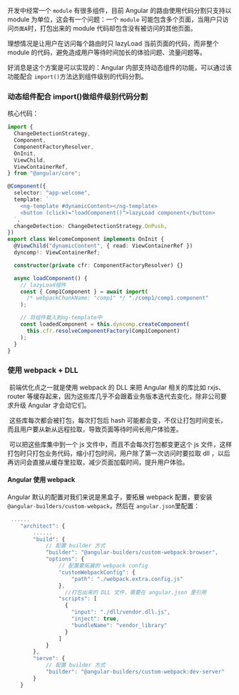 开发中经常一个 `module` 有很多组件，目前 Angular 的路由使用代码分割只支持以 module 为单位，这会有一个问题：一个 `module` 可能包含多个页面，当用户只访问`页面A`时，打包出来的 module 代码却包含没有被访问的其他页面。

理想情况是让用户在访问每个路由时只 lazyLoad 当前页面的代码，而非整个 module 的代码，避免造成用户等待时间加长的体验问题、流量问题等。

好消息是这个方案是可以实现的：Angular 内部支持动态组件的功能，可以通过该功能配合 `import()`方法达到组件级别的代码分割。

### 动态组件配合 import()做组件级别代码分割

核心代码：

```typescript
import {
  ChangeDetectionStrategy,
  Component,
  ComponentFactoryResolver,
  OnInit,
  ViewChild,
  ViewContainerRef,
} from "@angular/core";

@Component({
  selector: "app-welcome",
  template: `
    <ng-template #dynamicContent></ng-template>
    <button (click)="loadComponent()">lazyLoad component</button>
  `,
  changeDetection: ChangeDetectionStrategy.OnPush,
})
export class WelcomeComponent implements OnInit {
  @ViewChild("dynamicContent", { read: ViewContainerRef })
  dyncomp!: ViewContainerRef;

  constructor(private cfr: ComponentFactoryResolver) {}

  async loadComponent() {
    // lazyLoad组件
    const { Comp1Component } = await import(
      /* webpackChunkName: "comp1" */ "./comp1/comp1.component"
    );

    // 将组件载入到ng-template中
    const loadedComponent = this.dyncomp.createComponent(
      this.cfr.resolveComponentFactory(Comp1Component)
    );
  }
}
```

### 使用 webpack + DLL

​ 前端优化点之一就是使用 webpack 的 DLL 来把 Angular 相关的库比如 rxjs、router 等缓存起来，因为这些库几乎不会跟着业务版本迭代去变化，除非公司要求升级 Angular 才会动它们。

​ 这些库每次都会被打包，每次打包后 hash 可能都会变，不仅让打包时间变长，而且用户要从新从远程拉取，导致页面等待时间长用户体验差。

​ 可以把这些库集中到一个 js 文件中，而且不会每次打包都变更这个 js 文件，这样打包时只打包业务代码，缩小打包时间，用户除了第一次访问时要拉取 dll ，以后再访问会直接从缓存里拉取，减少页面加载时间，提升用户体验。

#### Angular 使用 webpack

Angular 默认的配置对我们来说是黑盒子，要拓展 webpack 配置，要安装`@angular-builders/custom-webpack`，然后在 `angular.json`里配置：

```ts
 ......
    "architect": {
        ......
        "build": {
          	// 配置 builder 方式
            "builder": "@angular-builders/custom-webpack:browser",
            "options": {
              	// 配置要拓展的 webpack config
                "customWebpackConfig": {
                    "path": "./webpack.extra.config.js"
                },
                  //打包出来的 DLL 文件，需要在 angular.json 里引用
                "scripts": [
                  {
                    "input": "./dll/vendor.dll.js",
                    "inject": true,
                    "bundleName": "vendor_library"
                  }
                ]
            }
        },
        "serve": {
          	// 配置 builder 方式
            "builder": "@angular-builders/custom-webpack:dev-server"
        }
    }
```
